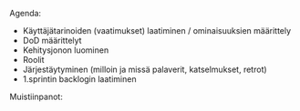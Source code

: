 Agenda:
- Käyttäjätarinoiden (vaatimukset) laatiminen / ominaisuuksien määrittely
- DoD määrittelyt
- Kehitysjonon luominen
- Roolit
- Järjestäytyminen (milloin ja missä palaverit, katselmukset, retrot)
- 1.sprintin backlogin laatiminen

Muistiinpanot:
